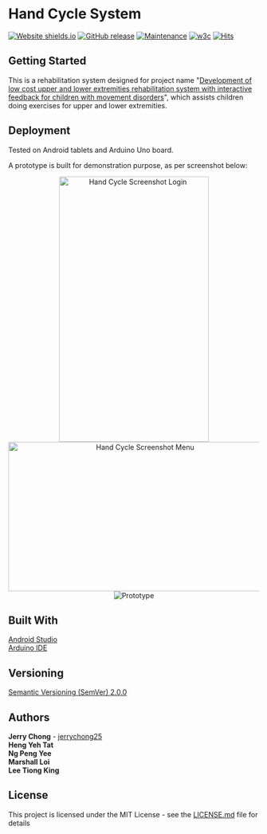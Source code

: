 # Hand Cycle System

[![Website shields.io](https://img.shields.io/website-up-down-green-red/http/shields.io.svg)](https://ieeemysight4rehab.github.io/)
[![GitHub release](https://img.shields.io/github/release/jerrychong25/HandCycleSystem.svg)](https://gitHub.com/jerrychong25/HandCycleSystem/releases/)
[![Maintenance](https://img.shields.io/badge/Maintained%3F-no-red.svg)](https://github.com/jerrychong25/HandCycleSystem/graphs/commit-activity)
[![w3c](https://img.shields.io/w3c-validation/default?targetUrl=https%3A%2F%2Fieeemysight4rehab.github.io%2F)](https://ieeemysight4rehab.github.io/)
[![Hits](https://hits.seeyoufarm.com/api/count/incr/badge.svg?url=https%3A%2F%2Fgithub.com%2Fjerrychong25%2Fhand-cycle-system&count_bg=%2379C83D&title_bg=%23555555&icon=&icon_color=%23E7E7E7&title=hits&edge_flat=false)](https://hits.seeyoufarm.com)

## Getting Started

This is a rehabilitation system designed for project name "[Development of low cost upper and lower extremities rehabilitation system with interactive feedback for children with movement disorders](https://ieeexplore.ieee.org/document/7843556)", which assists children doing exercises for upper and lower extremities.

## Deployment

Tested on Android tablets and Arduino Uno board.<br>

A prototype is built for demonstration purpose, as per screenshot below:<br>
<p align="center">
  <img src="Tablet7ScreenShot1.png" alt="Hand Cycle Screenshot Login"
       width="300" height="533"><br>
  <img src="Tablet7ScreenShot5.png" alt="Hand Cycle Screenshot Menu"
       width="533" height="300"><br>
  <img src="OverallScreenshot.png" alt="Prototype">
</p>

## Built With

[Android Studio](https://developer.android.com/studio/)<br>
[Arduino IDE](https://www.arduino.cc/en/Main/Software)

## Versioning

[Semantic Versioning (SemVer) 2.0.0](http://semver.org/)

## Authors

**Jerry Chong** - [jerrychong25](https://github.com/jerrychong25)<br>
**Heng Yeh Tat**<br>
**Ng Peng Yee**<br>
**Marshall Loi**<br>
**Lee Tiong King**

## License

This project is licensed under the MIT License - see the [LICENSE.md](LICENSE.md) file for details
